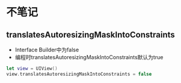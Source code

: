# 不笔记

## translatesAutoresizingMaskIntoConstraints

* Interface Builder中为false
* 编程时translatesAutoresizingMaskIntoConstraints默认为true

```swift
let view = UIView()
view.translatesAutoresizingMaskIntoConstraints = false
```
